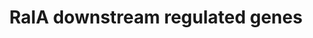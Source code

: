 ---
annotations:
- id: PW:0000158
  parent: signaling pathway
  type: Pathway Ontology
  value: Ras family mediated signaling pathway
- id: DOID:8552
  parent: disease of cellular proliferation
  type: Disease Ontology
  value: chronic myeloid leukemia
authors:
- Mkutmon
- MaintBot
- Ddigles
- Zari
citedin:
- link: PMC8099445
  title: Identification of high‐dimensional omics‐derived predictors for tumor growth
    dynamics using machine learning and pharmacometric modeling (2021)
- link: PMC7339012
  title: Hematopoietic stem-cell senescence and myocardial repair - Coronary artery
    disease genotype/phenotype analysis of post-MI myocardial regeneration response
    induced by CABG/CD133+ bone marrow hematopoietic stem cell treatment in RCT PERFECT
    Phase 3 (2020)
description: Downstream genes of RalA signaling pathways, including the Rac-family
  GTPase-activating protein RLIP (also known as RLIP76 and ralA binding protein 1
  (RALBP1)), CDC42(cell division cycle 42), RAC1 (ras-related C3 botulinum toxin substrate
  1), RAC2, RAC3, the Y-box transcription factor ZO-1-associated nucleic acidbinding
  protein (ZONAB, also known as cold shock domain protein A (CSDA)), and two subunits
  of the exocyst complex, SEC5 (also known as exocyst complex component 2 (EXOC2))
  and EXO84 (also known as EXOC8), which are involved in regulating cell proliferation,
  apoptosis and migration
last-edited: 2015-04-29
ndex: 35397351-8b64-11eb-9e72-0ac135e8bacf
organisms:
- Homo sapiens
redirect_from:
- /index.php/Pathway:WP2290
- /instance/WP2290
- /instance/WP2290_r79988
revision: r79988
schema-jsonld:
- '@context': https://schema.org/
  '@id': https://wikipathways.github.io/pathways/WP2290.html
  '@type': Dataset
  creator:
    '@type': Organization
    name: WikiPathways
  description: Downstream genes of RalA signaling pathways, including the Rac-family
    GTPase-activating protein RLIP (also known as RLIP76 and ralA binding protein
    1 (RALBP1)), CDC42(cell division cycle 42), RAC1 (ras-related C3 botulinum toxin
    substrate 1), RAC2, RAC3, the Y-box transcription factor ZO-1-associated nucleic
    acidbinding protein (ZONAB, also known as cold shock domain protein A (CSDA)),
    and two subunits of the exocyst complex, SEC5 (also known as exocyst complex component
    2 (EXOC2)) and EXO84 (also known as EXOC8), which are involved in regulating cell
    proliferation, apoptosis and migration
  keywords:
  - CDC42
  - EXOC84
  - HRAS
  - KRAS
  - NRAS
  - RAC1
  - RAC2
  - RAC3
  - RALBP1
  - RalA
  - SEC5
  - ZONAB
  license: CC0
  name: RalA downstream regulated genes
seo: CreativeWork
title: RalA downstream regulated genes
wpid: WP2290
---